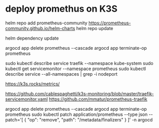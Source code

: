 # deploy promethus on K3S

helm repo add prometheus-community https://prometheus-community.github.io/helm-charts
helm repo update

helm dependency update

argocd app delete prometheus --cascade
argocd app terminate-op prometheus

sudo kubectl describe service traefik --namespace kube-system
sudo kubectl get servicemonitor --namespace prometheus
sudo kubectl describe service --all-namespaces | grep -i nodeport

https://k3s.rocks/metrics/

https://github.com/cablespaghetti/k3s-monitoring/blob/master/traefik-servicemonitor.yaml
https://github.com/mmatur/prometheus-traefik

argocd app delete prometheus --cascade
argocd app terminate-op prometheus
sudo kubectl patch application/prometheus --type json --patch='[ { "op": "remove", "path": "/metadata/finalizers" } ]' -n argocd
